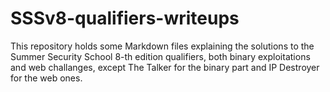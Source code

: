 # SSSv8-qualifiers-writeups
This repository holds some Markdown files explaining the solutions to the Summer Security School 8-th edition qualifiers, both binary exploitations and web challanges, except The Talker for the binary part and IP Destroyer for the web ones.
